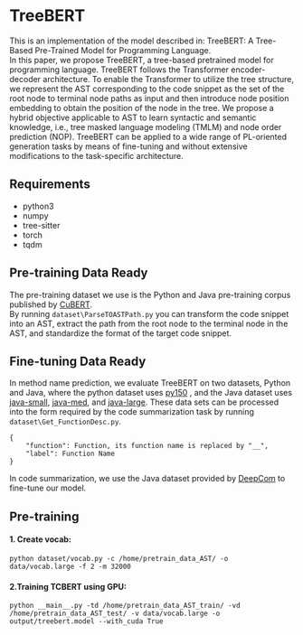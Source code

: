 # TreeBERT

This is an implementation of the model described in: TreeBERT: A Tree-Based Pre-Trained Model for Programming Language.   
In this paper, we propose TreeBERT, a tree-based pretrained model for programming language. TreeBERT follows the Transformer encoder-decoder architecture. To enable the Transformer to utilize the tree structure, we represent the AST corresponding to the code snippet as the set of the root node to terminal node paths as input and then introduce node position embedding to obtain the position of the node in the tree. We propose a hybrid objective applicable to AST to learn syntactic and semantic knowledge, i.e., tree masked language modeling (TMLM) and node order prediction (NOP). TreeBERT can be applied to a wide range of PL-oriented generation tasks by means of fine-tuning and without extensive modifications to the task-specific architecture.
## Requirements
* python3
* numpy
* tree-sitter
* torch
* tqdm

## Pre-training Data Ready
The pre-training dataset we use is the Python and Java pre-training corpus published by [CuBERT](https://github.com/google-research/google-research/tree/master/cubert).   
By running `dataset\ParseTOASTPath.py` you can transform the code snippet into an AST, extract the path from the root node to the terminal node in the AST, and standardize the format of the target code snippet.

## Fine-tuning Data Ready
In method name prediction, we evaluate TreeBERT on two datasets, Python and Java, where the python dataset uses [py150](https://www.sri.inf.ethz.ch/py150) , and the Java dataset uses [java-small](https://s3.amazonaws.com/code2seq/datasets/java-small.tar.gz), [java-med](https://s3.amazonaws.com/code2seq/datasets/java-med.tar.gz), and [java-large](https://s3.amazonaws.com/code2seq/datasets/java-large.tar.gz).
These data sets can be processed into the form required by the code summarization task by running `dataset\Get_FunctionDesc.py`.
```
{
    "function": Function, its function name is replaced by "__",
    "label": Function Name
}
```

In code summarization, we use the Java dataset provided by [DeepCom](https://github.com/xing-hu/DeepCom/blob/master/data.7z) to fine-tune our model.
## Pre-training
#### 1. Create vocab:
```
python dataset/vocab.py -c /home/pretrain_data_AST/ -o data/vocab.large -f 2 -m 32000
```
#### 2.Training TCBERT using GPU:
```
python __main__.py -td /home/pretrain_data_AST_train/ -vd /home/pretrain_data_AST_test/ -v data/vocab.large -o output/treebert.model --with_cuda True
```

